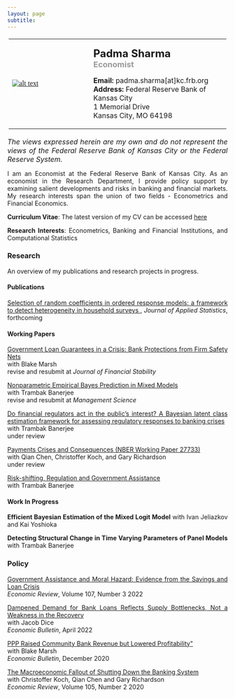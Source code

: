 ```yaml
--- 
layout: page
subtitle: 
---
```

<style>
body {
text-align: justify}
</style>
<table bordercolor="#ffffff">
<tbody>
<tr>
<td style="width:350px;height:200px">
<font color="#0b5394" face="georgia, serif"><a href="IMGLINKTARGET"><img alt="alt text" height="HEIGHTpx" 
src="http://padmasharma.github.io/img/Padma_Sharma_400.jpg" width="WIDTHpx"></a>&nbsp;</font></td>
<td align="left" style="width:400px;height:200px">
   <p><font size="5"><b>Padma Sharma</b></font><br>
   <font color="#9b9999" size="4"><b>Economist</b></font><br></p>
<p><font size="3"><b>Email:</b> padma.sharma[at]kc.frb.org</font><br>
<font size="3"><b>Address:</b> 
Federal Reserve Bank of Kansas City<br>1 Memorial Drive<br>
Kansas City, MO 64198</font></p>
</td>
</tr>
</tbody>
</table>

<p><font size="3"><i>The views expressed herein are my own and do not represent the views of the Federal Reserve Bank of Kansas City or the Federal Reserve System.</i></font></p>
   
I am an Economist at the Federal Reserve Bank of Kansas City. As an economist in the Research Department, I provide policy support by examining salient developments and risks in banking and financial markets. My research interests span the union of two fields - Econometrics and Financial Economics. 

__Curriculum Vitae__: The latest version of my CV can be accessed <a href="https://drive.google.com/open?id=1aGYIOJTrBeIqL8NfK3GOPCAvdHtbn0-w" target="_blank">here</a>

__Research Interests__: Econometrics, Banking and Financial Institutions, and Computational Statistics

### Research 

An overview of my publications and research projects in progress. 

#### Publications

<a href="https://doi.org/10.1080/02664763.2022.2151989" target="_blank">Selection of random coefficients in ordered response models: a framework to detect heterogeneity in household surveys </a>, *Journal of Applied Statistics*, forthcoming

#### Working Papers

<a href="https://drive.google.com/file/d/15fEPvMO6Q-85TENKHmICg60m-BT_CtEV/view?usp=sharing" target="_blank"> Government Loan Guarantees in a Crisis: Bank
Protections from Firm Safety Nets </a>  <br>
with Blake Marsh  <br>
revise and resubmit at *Journal of Financial Stability*  

<a href="https://padmasharma.github.io/index#research" target="_blank"> Nonparametric Empirical Bayes Prediction in Mixed Models </a> <br>
with Trambak Banerjee  <br>
revise and resubmit at *Management Science*  

<a href="https://arxiv.org/pdf/2208.03908.pdf" target="_blank"> Do financial regulators act in the public’s interest? A Bayesian latent class estimation framework for assessing regulatory responses to banking crises </a>  <br>
with Trambak Banerjee  <br>
under review 

<a href="https://www.nber.org/papers/w27733" target="_blank"> Payments Crises and Consequences (NBER Working Paper 27733)</a>  <br>
with Qian Chen, Christoffer Koch, and Gary Richardson   <br>
under review

<a href="https://www.kansascityfed.org/research/research-working-papers/risk-shifting-regulation-government-assistance-2019/" target="_blank">Risk-shifting, Regulation and Government Assistance </a> <br>
with Trambak Banerjee  

#### Work In Progress

**Efficient Bayesian Estimation of the Mixed Logit Model** with Ivan Jeliazkov and Kai Yoshioka

**Detecting Structural Change in Time Varying Parameters of Panel Models** with Trambak Banerjee

### Policy

<a href="https://doi.org/10.18651/ER/v107n3Sharma" target="_blank">Government Assistance and Moral Hazard: Evidence from the Savings and Loan Crisis </a> <br>
*Economic Review*, Volume 107, Number 3 2022

<a href="https://www.kansascityfed.org/research/economic-bulletin/dampened-demand-for-bank-loans-reflects-supply-bottlenecks-not-a-weakness-in-the-recovery/" target="_blank">Dampened Demand for Bank Loans Reflects Supply Bottlenecks, Not a Weakness in the Recovery </a> <br>
with Jacob Dice <br>
*Economic Bulletin*, April 2022

<a href="https://www.kansascityfed.org/research/economic-bulletin/dampened-demand-for-bank-loans-reflects-supply-bottlenecks-not-a-weakness-in-the-recovery/" target="_blank"> PPP Raised Community Bank Revenue but Lowered Profitability" </a> <br>
with Blake Marsh <br>
*Economic Bulletin*, December 2020

<a href="https://doi.org/10.18651/ER/v105n2Sharma" target="_blank">The Macroeconomic Fallout of Shutting Down the Banking System </a> <br>
with Christoffer Koch, Qian Chen and Gary Richardson <br>
*Economic Review*, Volume 105, Number 2 2020



